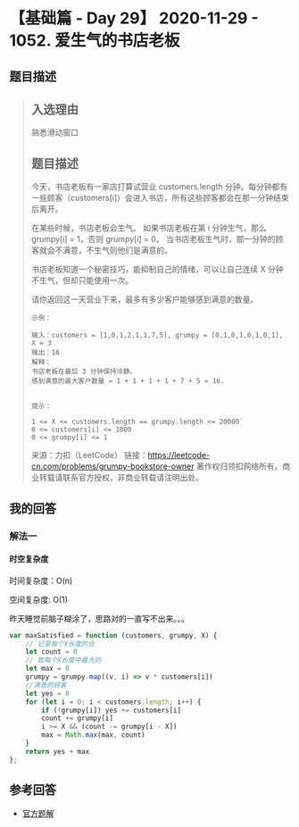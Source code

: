 # 【基础篇 - Day 29】 2020-11-29 - 1052. 爱生气的书店老板

## 题目描述

> ## 入选理由
>
> 熟悉滑动窗口
>
> ## 题目描述
>
> 今天，书店老板有一家店打算试营业 customers.length 分钟。每分钟都有一些顾客（customers[i]）会进入书店，所有这些顾客都会在那一分钟结束后离开。
>
> 在某些时候，书店老板会生气。 如果书店老板在第 i 分钟生气，那么 grumpy[i] = 1，否则 grumpy[i] = 0。 当书店老板生气时，那一分钟的顾客就会不满意，不生气则他们是满意的。
>
> 书店老板知道一个秘密技巧，能抑制自己的情绪，可以让自己连续 X 分钟不生气，但却只能使用一次。
>
> 请你返回这一天营业下来，最多有多少客户能够感到满意的数量。
>
> ```
> 示例：
>
> 输入：customers = [1,0,1,2,1,1,7,5], grumpy = [0,1,0,1,0,1,0,1], X = 3
> 输出：16
> 解释：
> 书店老板在最后 3 分钟保持冷静。
> 感到满意的最大客户数量 = 1 + 1 + 1 + 1 + 7 + 5 = 16.
>
>
> 提示：
>
> 1 <= X <= customers.length == grumpy.length <= 20000
> 0 <= customers[i] <= 1000
> 0 <= grumpy[i] <= 1
> ```
>
> 来源：力扣（LeetCode）
> 链接：https://leetcode-cn.com/problems/grumpy-bookstore-owner
> 著作权归领扣网络所有。商业转载请联系官方授权，非商业转载请注明出处。

## 我的回答

### 解法一

#### 时空复杂度

时间复杂度：O(n)

空间复杂度: O(1)

昨天睡觉前脑子糊涂了，思路对的一直写不出来。。。

```JavaScript
var maxSatisfied = function (customers, grumpy, X) {
    // 记录每个X长度的合
    let count = 0
    // 取每个X长度中最大的
    let max = 0
    grumpy = grumpy.map((v, i) => v * customers[i])
    //满意的顾客
    let yes = 0
    for (let i = 0; i < customers.length; i++) {
        if (!grumpy[i]) yes += customers[i]
        count += grumpy[i]
        i >= X && (count -= grumpy[i - X])
        max = Math.max(max, count)
    }
    return yes + max
};
```

## 参考回答

- [官方题解](https://github.com/leetcode-pp/91alg-2/blob/master/solution/basic/d29.grumpy-bookstore-owner.md)
